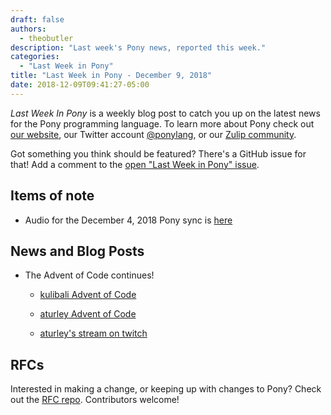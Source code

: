 ```yaml
---
draft: false
authors:
  - theobutler
description: "Last week's Pony news, reported this week."
categories:
  - "Last Week in Pony"
title: "Last Week in Pony - December 9, 2018"
date: 2018-12-09T09:41:27-05:00
---
```

_Last Week In Pony_ is a weekly blog post to catch you up on the latest news for the Pony programming language. To learn more about Pony check out [our website](https://ponylang.io), our Twitter account [@ponylang](https://twitter.com/ponylang), or our [Zulip community](https://ponylang.zulipchat.com).

Got something you think should be featured? There's a GitHub issue for that! Add a comment to the [open "Last Week in Pony" issue](https://github.com/ponylang/ponylang.github.io/issues?q=is%3Aissue+is%3Aopen+label%3Alast-week-in-pony).

<!-- more -->

## Items of note

- Audio for the December 4, 2018 Pony sync is [here](https://pony.groups.io/g/dev/files/Pony%20Sync/2018-12-04/pony_sync_december_04_2018.m4a)

## News and Blog Posts

- The Advent of Code continues!

  - [kulibali Advent of Code](https://github.com/chalcolith/advent_of_code_2018)

  - [aturley Advent of Code](https://github.com/aturley/advent-of-code-2018)

  - [aturley's stream on twitch](https://www.twitch.tv/aturls)

## RFCs

Interested in making a change, or keeping up with changes to Pony? Check out the [RFC repo](https://github.com/ponylang/rfcs). Contributors welcome!
